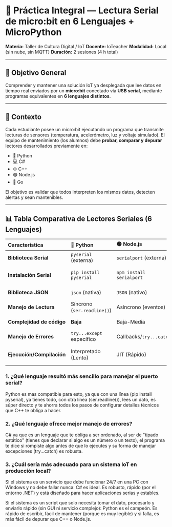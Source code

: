 

# 🔧 Práctica Integral — Lectura Serial de micro:bit en 6 Lenguajes + MicroPython

**Materia:** Taller de Cultura Digital / IoT
**Docente:** IoTeacher
**Modalidad:** Local (sin nube, sin MQTT)
**Duración:** 2 sesiones (4 h total)

---

## 🎯 Objetivo General

Comprender y mantener una solución IoT ya desplegada que lee datos en tiempo real enviados por un **micro:bit** conectado vía **USB serial**, mediante programas equivalentes en **6 lenguajes distintos**.

---

## 🧠 Contexto

Cada estudiante posee un micro:bit ejecutando un programa que transmite lecturas de sensores (temperatura, acelerómetro, luz y voltaje simulado).
El equipo de mantenimiento (los alumnos) debe **probar, comparar y depurar** lectores desarrollados previamente en:

* 🐍 Python
* 💻 C#
* ⚙️ C++
* 🟢 Node.js
* 🐹 Go

El objetivo es validar que todos interpreten los mismos datos, detecten alertas y sean mantenibles.

---

## 📊 Tabla Comparativa de Lectores Seriales (6 Lenguajes)

| Característica | 🐍 Python | 🟢 Node.js | 💻 C# | 🐹 Go | 🦀 Rust | ⚙️ C++ |
| :--- | :--- | :--- | :--- | :--- | :--- | :--- |
| **Biblioteca Serial** | `pyserial` (externa) | `serialport` (externa) | `System.IO.Ports` (NuGet) | `go.bug.st/serial` (externa) | **`serialport`** (Crate externa) | Boost.Asio o Win32 API |
| **Instalación Serial** | `pip install pyserial` | `npm install serialport` | `dotnet add package ...` | `go get go.bug.st/serial` | **`cargo add serialport`** | Depende (Ej: `vcpkg install boost-asio`) |
| **Biblioteca JSON** | `json` (nativa) | `JSON` (nativo) | `System.Text.Json` (nativa) | `encoding/json` (nativa) | **`serde`** / **`serde_json`** (Crates externas) | nlohmann/json (externa) |
| **Manejo de Lectura** | Síncrono (`ser.readline()`) | Asíncrono (eventos) | Síncrono (`_serialPort.ReadLine()`) | Síncrono (`bufio.Scanner`) | Síncrono (`BufReader::read_line`) | Síncrono/Asíncrono (buffer manual) |
| **Complejidad de código** | **Baja** | Baja-Media | Media | Media | **Media-Alta** (por manejo de errores) | **Muy Alta** |
| **Manejo de Errores** | `try...except` específico | Callbacks/`try...catch` | `try...catch` específico | Manejo de `error` explícito | **`Result<T, E>` / `match`** (Patrones de error) | Códigos de error/Excepciones |
| **Ejecución/Compilación** | Interpretado (Lento) | JIT (Rápido) | JIT (Rápido) | Compilado a nativo (Rápido) | **Compilado a nativo** (**Máxima velocidad**) | Compilado a nativo (Máxima velocidad) |

### 1. ¿Qué lenguaje resultó más sencillo para manejar el puerto serial?

Python es mas compatible para esto, ya que con una línea (pip install pyserial), ya tienes todo, con otra línea (ser.readline()), lees un dato, es súper directo y te ahorra todos los pasos de configurar detalles técnicos que C++ te obliga a hacer.

### 2. ¿Qué lenguaje ofrece mejor manejo de errores?

C# ya que es un lenguaje que te obliga a ser ordenado, al ser de "tipado estático" (tienes que declarar si algo es un número o un texto), el programa te dice si rompiste algo antes de que lo ejecutes y su forma de manejar excepciones (try...catch) es robusta.

### 3. ¿Cuál sería más adecuado para un sistema IoT en producción local?

Si el sistema es un servicio que debe funcionar 24/7 en una PC con Windows y no debe fallar nunca: C# es ideal. Es robusto, rápido (por el entorno .NET) y está diseñado para hacer aplicaciones serias y estables.

Si el sistema es un script que solo necesita tomar el dato, procesarlo y enviarlo rápido (sin GUI ni servicio complejo): Python es el campeón. Es rápido de escribir, fácil de mantener (porque es muy legible) y si falla, es más fácil de depurar que C++ o Node.js.

